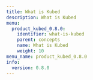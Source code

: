```yaml
---
title: What is Kubed
description: What is Kubed
menu:
  product_kubed_0.8.0:
    identifier: what-is-kubed
    parent: concepts
    name: What is Kubed
    weight: 10
menu_name: product_kubed_0.8.0
info:
  version: 0.8.0
---
```


